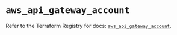 # `aws_api_gateway_account`

Refer to the Terraform Registry for docs: [`aws_api_gateway_account`](https://registry.terraform.io/providers/hashicorp/aws/6.4.0/docs/resources/api_gateway_account).
